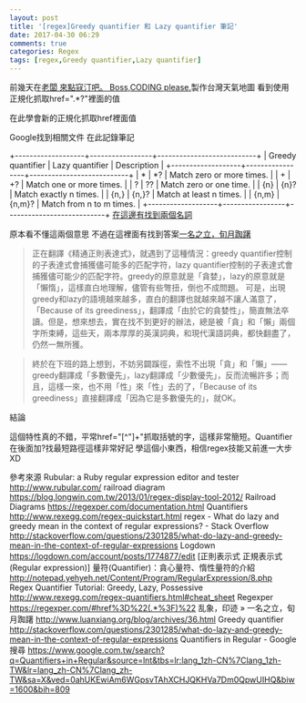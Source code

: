 ```yaml
---
layout: post
title: '[regex]Greedy quantifier 和 Lazy quantifier 筆記'
date: 2017-04-30 06:29
comments: true
categories: Regex
tags: [regex,Greedy quantifier,Lazy quantifier]
---
```

前幾天在[老闆 來點寇汀吧。 Boss,CODING please.](https://www.facebook.com/bosscodingplease/videos/vb.1813913455528733/1842446952675383/?type=3&theater)製作台灣天氣地圖
看到使用正規化抓取href=".*?"裡面的值

在此學會新的正規化抓取href裡面值

Google找到相關文件
在此記錄筆記
<!--more-->
+-------------------+-----------------+---------------------------+
| Greedy quantifier | Lazy quantifier |        Description        |
+-------------------+-----------------+---------------------------+
| *                 | *?              | Match zero or more times. |
| +                 | +?              | Match one or more times.  |
| ?                 | ??              | Match zero or one time.   |
| {n}               | {n}?            | Match exactly n times.    |
| {n,}              | {n,}?           | Match at least n times.   |
| {n,m}             | {n,m}?          | Match from n to m times.  |
+-------------------+-----------------+---------------------------+
[在這邊有找到兩個名詞](http://stackoverflow.com/questions/2301285/what-do-lazy-and-greedy-mean-in-the-context-of-regular-expressions#answer-34806154)

原本看不懂這兩個意思
不過在這裡面有找到答案[一名之立，旬月踟躇](http://www.luanxiang.org/blog/archives/36.html)
> 正在翻譯《精通正則表達式》，就遇到了這種情況：greedy quantifier控制的子表達式會捕獲儘可能多的匹配字符，lazy quantifier控制的子表達式會捕獲儘可能少的匹配字符。greedy的原意就是「貪婪」，lazy的原意就是「懶惰」，這樣直白地理解，儘管有些彆扭，倒也不成問題。
可是，出現greedy和lazy的語境越來越多，直白的翻譯也就越來越不讓人滿意了，「Because of its greediness」，翻譯成「由於它的貪婪性」，簡直無法卒讀。但是，想來想去，實在找不到更好的辦法，總是被「貪」和「懶」兩個字所束縛，這些天，兩本厚厚的英漢詞典，和現代漢語詞典，都快翻盡了，仍然一無所獲。

>終於在下班的路上想到，不妨另闢蹊徑，索性不出現「貪」和「懶」——greedy翻譯成「多數優先」，lazy翻譯成「少數優先」，反而流暢許多；而且，這樣一來，也不用「性」來「性」去的了，「Because of its greediness」直接翻譯成「因為它是多數優先的」，就OK。

結論

這個特性真的不錯，平常href="[^"]+"抓取括號的字，這樣非常簡短。Quantifier在後面加?找最短路徑這樣非常好記
學這個小東西，相信regex技能又前進一大步XD


參考來源
Rubular: a Ruby regular expression editor and tester
http://www.rubular.com/
railroad diagram
https://blog.longwin.com.tw/2013/01/regex-display-tool-2012/
Railroad Diagrams
https://regexper.com/documentation.html
Quantifiers
http://www.rexegg.com/regex-quickstart.html
regex - What do lazy and greedy mean in the context of regular expressions? - Stack Overflow
http://stackoverflow.com/questions/2301285/what-do-lazy-and-greedy-mean-in-the-context-of-regular-expressions
Logdown
https://logdown.com/account/posts/1774877/edit
[正則表示式 正規表示式 (Regular expression)] 量符(Quantifier)：貪心量符、惰性量符的介紹
http://notepad.yehyeh.net/Content/Program/RegularExpression/8.php
Regex Quantifier Tutorial: Greedy, Lazy, Possessive
http://www.rexegg.com/regex-quantifiers.html#cheat_sheet
Regexper
https://regexper.com/#href%3D%22(.*%3F)%22
乱象，印迹 » 一名之立，旬月踟躇
http://www.luanxiang.org/blog/archives/36.html
Greedy quantifier
http://stackoverflow.com/questions/2301285/what-do-lazy-and-greedy-mean-in-the-context-of-regular-expressions
Quantifiers in Regular - Google 搜尋
https://www.google.com.tw/search?q=Quantifiers+in+Regular&source=lnt&tbs=lr:lang_1zh-CN%7Clang_1zh-TW&lr=lang_zh-CN%7Clang_zh-TW&sa=X&ved=0ahUKEwiAm6WGpsvTAhXCHJQKHVa7Dm0QpwUIHQ&biw=1600&bih=809
